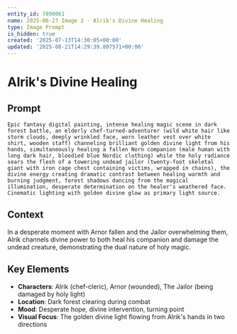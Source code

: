 ```yaml
---
entity_id: 7890061
name: 2025-06-27 Image 2 - Alrik's Divine Healing
type: Image Prompt
is_hidden: true
created: '2025-07-13T14:30:05+00:00'
updated: '2025-08-21T14:29:39.807571+00:00'
---
```


# Alrik's Divine Healing

## Prompt

```
Epic fantasy digital painting, intense healing magic scene in dark forest battle, an elderly chef-turned-adventurer (wild white hair like storm clouds, deeply wrinkled face, worn leather vest over white shirt, wooden staff) channeling brilliant golden divine light from his hands, simultaneously healing a fallen Norn companion (male human with long dark hair, bloodied blue Nordic clothing) while the holy radiance sears the flesh of a towering undead jailor (twenty-foot skeletal giant with iron cage chest containing victims, wrapped in chains), the divine energy creating dramatic contrast between healing warmth and burning judgment, forest shadows dancing from the magical illumination, desperate determination on the healer's weathered face. Cinematic lighting with golden divine glow as primary light source.

```

## Context

In a desperate moment with Arnor fallen and the Jailor overwhelming them, Alrik channels divine power to both heal his companion and damage the undead creature, demonstrating the dual nature of holy magic.

## Key Elements

- **Characters**: Alrik (chef-cleric), Arnor (wounded), The Jailor (being damaged by holy light)
- **Location**: Dark forest clearing during combat
- **Mood**: Desperate hope, divine intervention, turning point
- **Visual Focus**: The golden divine light flowing from Alrik's hands in two directions